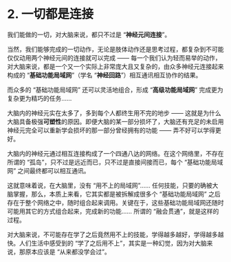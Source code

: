 # 2. 一切都是连接

我们能做的一切，对大脑来说，都只不过是 “**神经元间连接**”。

当然，我们能够完成的一切动作，无论是肢体动作还是思考过程，都复杂到不可能仅仅动用两个神经元间的连接就可以完成 —— 每一个我们认为轻而易举的动作，对大脑来说，都是一个又一个实际上非常庞大且又复杂的，由众多神经元连接起来构成的 “**基础功能局域网**”（学名 “**神经回路**”）相互通讯相互协作的结果。

而众多的 “基础功能局域网” 还可以灵活地组合，形成 “**高级功能局域网**” 完成更为复杂更为精巧的任务……

大脑内的神经元实在太多了，多到每个人都终生用不完的地步 —— 这就是为什么大脑具备极强**可塑性**的原因。即便大脑的某一部分损坏了，大脑还有充足的未启用神经元完全可以重新学会损坏的那一部分曾经拥有的功能 —— 弄不好可以学得更好。

大脑内的神经元通过相互连接构成了一个四通八达的网络。在这个网络里，不存在所谓的 “孤岛”，只不过是远近而已，只不过是直接间接而已，每个 “基础功能局域网” 之间最终都可以相互通讯。

这就意味着说，在大脑里，没有 “用不上的局域网”…… 任何技能，只要的确被大脑掌握，那么，本质上来看，它其实都是被拆解成很多个 “基础功能局域网” 之后存在于整个网络之中，随时组合起来调用。关键在于，这些基础功能局域网还随时可能用其它的方式组合起来，完成新的功能…… 所谓的 “融会贯通”，就是这样的过程。

对大脑来说，不可能存在学了之后竟然用不上的技能，学得越多越好，学得越多越快。人们生活中感受到的 “学了之后用不上”，其实是一种幻觉，因为对大脑来说，那原本应该是 “从来都没学会过”。